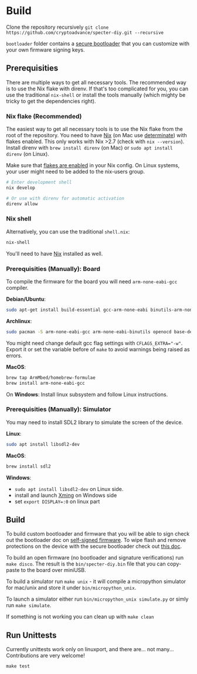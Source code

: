 # Build

Clone the repository recursively `git clone https://github.com/cryptoadvance/specter-diy.git --recursive`

`bootloader` folder contains a [secure bootloader](https://github.com/cryptoadvance/specter-bootloader) that you can customize with your own firmware signing keys.

## Prerequisities

There are multiple ways to get all necessary tools. The recommended way is to use the Nix flake with direnv.
If that's too complicated for you, you can use the traditional `nix-shell` or install the tools manually (which mighty be tricky to get the dependencies right).

### Nix flake (Recommended)

The easiest way to get all necessary tools is to use the Nix flake from the root of the repository. You need to have [Nix](https://nixos.org/) (on Mac use [determinate](https://github.com/DeterminateSystems/nix-installer)) with flakes enabled. This only works with Nix >2.7 (check with `nix --version`).
Install direnv with `brew install direnv` (on Mac) or `sudo apt install direnv` (on Linux).

Make sure that [flakes are enabled](https://nixos.wiki/wiki/Flakes) in your Nix config. On Linux systems, your user might need to be added to the nix-users group.

```sh
# Enter development shell
nix develop

# Or use with direnv for automatic activation
direnv allow
```


### Nix shell

Alternatively, you can use the traditional `shell.nix`:

```sh
nix-shell
```
You'll need to have [Nix](https://nixos.org/) installed as well.

### Prerequisities (Manually): Board

To compile the firmware for the board you will need `arm-none-eabi-gcc` compiler.

**Debian/Ubuntu**:
```sh
sudo apt-get install build-essential gcc-arm-none-eabi binutils-arm-none-eabi gdb-multiarch openocd
```

**Archlinux**:
```sh
sudo pacman -S arm-none-eabi-gcc arm-none-eabi-binutils openocd base-devel python-case
```
You might need change default gcc flag settings with `CFLAGS_EXTRA="-w"`. Export it or set the variable before of `make`
to avoid warnings being raised as errors.

**MacOS**:
```sh
brew tap ArmMbed/homebrew-formulae
brew install arm-none-eabi-gcc
```

On **Windows**: Install linux subsystem and follow Linux instructions.

### Prerequisities (Manually): Simulator

You may need to install SDL2 library to simulate the screen of the device.

**Linux**:
```sh
sudo apt install libsdl2-dev
```

**MacOS**:
```sh
brew install sdl2
```

**Windows**:
- `sudo apt install libsdl2-dev` on Linux side.
- install and launch [Xming](https://sourceforge.net/projects/xming/) on Windows side
- set `export DISPLAY=:0` on linux part

## Build

To build custom bootloader and firmware that you will be able to sign check out the bootloader doc on [self-signed firmware](https://github.com/cryptoadvance/specter-bootloader/blob/master/doc/selfsigned.md). To wipe flash and remove protections on the device with the secure bootloader check out [this doc](https://github.com/cryptoadvance/specter-bootloader/blob/master/doc/remove_protection.md).

To build an open firmware (no bootloader and signature verifications) run `make disco`. The result is the `bin/specter-diy.bin` file that you can copy-paste to the board over miniUSB.

To build a simulator run `make unix` - it will compile a micropython simulator for mac/unix and store it under `bin/micropython_unix`.

To launch a simulator either run `bin/micropython_unix simulate.py` or simly run `make simulate`.

If something is not working you can clean up with `make clean`

## Run Unittests

Currently unittests work only on linuxport, and there are... not many... Contributions are very welcome!

```
make test
```
